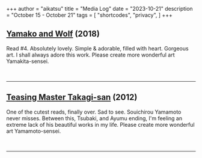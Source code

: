 +++
author = "aikatsu"
title = "Media Log"
date = "2023-10-21"
description = "October  15 - October 21"
tags = [
    "shortcodes",
    "privacy",
]
+++

## [Yamako and Wolf](https://www.mangaupdates.com/series/hvhbrhi/yamako-and-wolf) (2018)

Read #4. Absolutely lovely. Simple & adorable, filled with heart. Gorgeous art. I shall always adore this work. Please create more wonderful art Yamakita-sensei.

<br>

---

## [Teasing Master Takagi-san](https://www.mangaupdates.com/series/3kqrqxe/karakai-jouzu-no-takagi-san) (2012)

One of the cutest reads, finally over. Sad to see. Souichirou Yamamoto never misses. Between this, Tsubaki, and Ayumu ending, I'm feeling an extreme lack of his beautiful works in my life. Please create more wonderful art Yamamoto-sensei.


<br>

---

<br>





